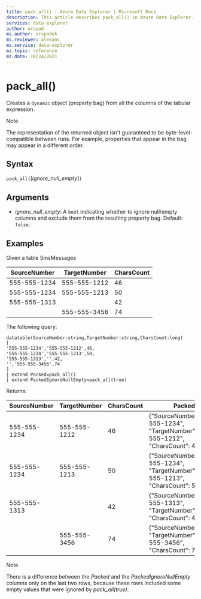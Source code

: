 ```yaml
---
title: pack_all() - Azure Data Explorer | Microsoft Docs
description: This article describes pack_all() in Azure Data Explorer.
services: data-explorer
author: orspod
ms.author: orspodek
ms.reviewer: alexans
ms.service: data-explorer
ms.topic: reference
ms.date: 10/24/2021
---
```

# pack_all()

Creates a `dynamic` object (property bag) from all the columns of the tabular expression.

> [!NOTE]
> The representation of the returned object isn't guaranteed to be byte-level-compatible between runs. For example, properties that appear in the bag may appear in a different order.

## Syntax

`pack_all(`[*ignore_null_empty*]`)`

## Arguments

* *ignore_null_empty*: A `bool` indicating whether to ignore null/empty columns and exclude them from the resulting property bag. Default: `false`.

## Examples

Given a table SmsMessages 

|SourceNumber |TargetNumber| CharsCount
|---|---|---
|555-555-1234 |555-555-1212 | 46 
|555-555-1234 |555-555-1213 | 50 
|555-555-1313 | | 42 
| |555-555-3456 | 74 

The following query:

<!-- csl: https://help.kusto.windows.net/Samples -->
```kusto
datatable(SourceNumber:string,TargetNumber:string,CharsCount:long)
[
'555-555-1234','555-555-1212',46,
'555-555-1234','555-555-1213',50,
'555-555-1313','',42, 
'','555-555-3456',74 
]
| extend Packed=pack_all()
| extend PackedIgnoreNullEmpty=pack_all(true)
```

Returns:

|SourceNumber |TargetNumber | CharsCount | Packed |PackedIgnoreNullEmpty
|---|---|---|---|---
|555-555-1234 |555-555-1212 | 46 |{"SourceNumber":"555-555-1234", "TargetNumber":"555-555-1212", "CharsCount": 46} | {"SourceNumber":"555-555-1234", "TargetNumber":"555-555-1212", "CharsCount": 46}
|555-555-1234 |555-555-1213 | 50 |{"SourceNumber":"555-555-1234", "TargetNumber":"555-555-1213", "CharsCount": 50} | {"SourceNumber":"555-555-1234", "TargetNumber":"555-555-1213", "CharsCount": 50}
|555-555-1313 | | 42 | {"SourceNumber":"555-555-1313", "TargetNumber":"", "CharsCount": 42} | {"SourceNumber":"555-555-1313", "CharsCount": 42}
| |555-555-3456 | 74 | {"SourceNumber":"", "TargetNumber":"555-555-3456", "CharsCount": 74} | {"TargetNumber":"555-555-3456", "CharsCount": 74}

> [!NOTE]
> There is a difference between the *Packed* and the *PackedIgnoreNullEmpty* columns only on the last two rows, because these rows included some empty values that were ignored by *pack_all(true)*.   